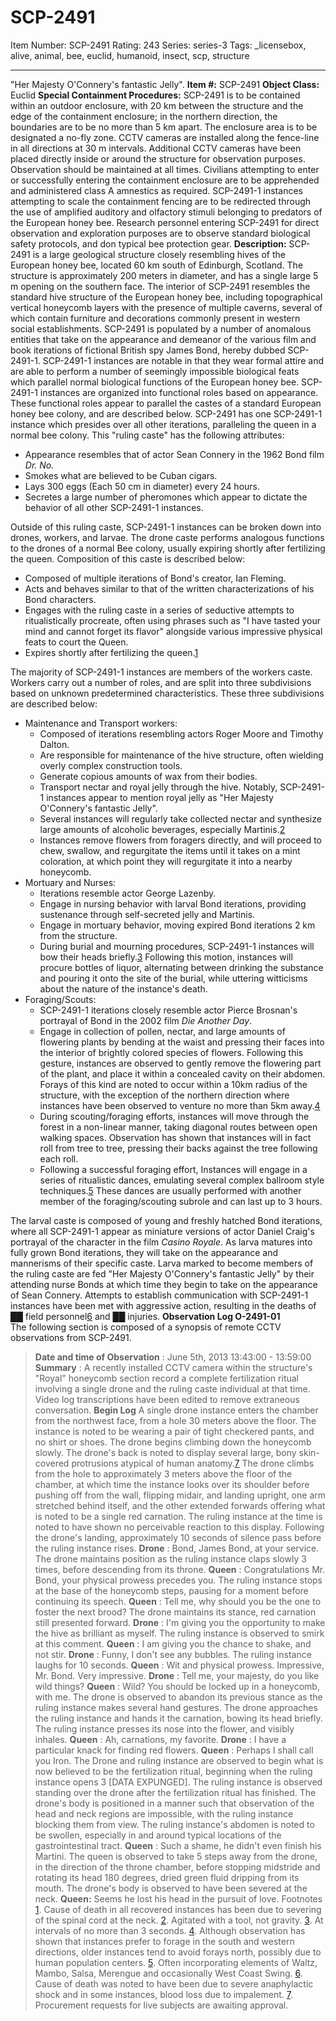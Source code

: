 # SCP-2491
Item Number: SCP-2491
Rating: 243
Series: series-3
Tags: _licensebox, alive, animal, bee, euclid, humanoid, insect, scp, structure

---

"Her Majesty O'Connery's fantastic Jelly".
**Item #:** SCP-2491
**Object Class:** Euclid
**Special Containment Procedures:** SCP-2491 is to be contained within an outdoor enclosure, with 20 km between the structure and the edge of the containment enclosure; in the northern direction, the boundaries are to be no more than 5 km apart. The enclosure area is to be designated a no-fly zone. CCTV cameras are installed along the fence-line in all directions at 30 m intervals. Additional CCTV cameras have been placed directly inside or around the structure for observation purposes. Observation should be maintained at all times. Civilians attempting to enter or successfully entering the containment enclosure are to be apprehended and administered class A amnestics as required.
SCP-2491-1 instances attempting to scale the containment fencing are to be redirected through the use of amplified auditory and olfactory stimuli belonging to predators of the European honey bee. Research personnel entering SCP-2491 for direct observation and exploration purposes are to observe standard biological safety protocols, and don typical bee protection gear.
**Description:** SCP-2491 is a large geological structure closely resembling hives of the European honey bee, located 60 km south of Edinburgh, Scotland. The structure is approximately 200 meters in diameter, and has a single large 5 m opening on the southern face. The interior of SCP-2491 resembles the standard hive structure of the European honey bee, including topographical vertical honeycomb layers with the presence of multiple caverns, several of which contain furniture and decorations commonly present in western social establishments.
SCP-2491 is populated by a number of anomalous entities that take on the appearance and demeanor of the various film and book iterations of fictional British spy James Bond, hereby dubbed SCP-2491-1. SCP-2491-1 instances are notable in that they wear formal attire and are able to perform a number of seemingly impossible biological feats which parallel normal biological functions of the European honey bee. SCP-2491-1 instances are organized into functional roles based on appearance. These functional roles appear to parallel the castes of a standard European honey bee colony, and are described below.
SCP-2491 has one SCP-2491-1 instance which presides over all other iterations, paralleling the queen in a normal bee colony. This "ruling caste" has the following attributes:
  * Appearance resembles that of actor Sean Connery in the 1962 Bond film _Dr. No._
  * Smokes what are believed to be Cuban cigars.
  * Lays 300 eggs (Each 50 cm in diameter) every 24 hours.
  * Secretes a large number of pheromones which appear to dictate the behavior of all other SCP-2491-1 instances.

Outside of this ruling caste, SCP-2491-1 instances can be broken down into drones, workers, and larvae. The drone caste performs analogous functions to the drones of a normal Bee colony, usually expiring shortly after fertilizing the queen. Composition of this caste is described below:
  * Composed of multiple iterations of Bond's creator, Ian Fleming.
  * Acts and behaves similar to that of the written characterizations of his Bond characters.
  * Engages with the ruling caste in a series of seductive attempts to ritualistically procreate, often using phrases such as "I have tasted your mind and cannot forget its flavor" alongside various impressive physical feats to court the Queen.
  * Expires shortly after fertilizing the queen.[1](javascript:;)

The majority of SCP-2491-1 instances are members of the workers caste. Workers carry out a number of roles, and are split into three subdivisions based on unknown predetermined characteristics. These three subdivisions are described below:
  * Maintenance and Transport workers: 
    * Composed of iterations resembling actors Roger Moore and Timothy Dalton.
    * Are responsible for maintenance of the hive structure, often wielding overly complex construction tools.
    * Generate copious amounts of wax from their bodies.
    * Transport nectar and royal jelly through the hive. Notably, SCP-2491-1 instances appear to mention royal jelly as "Her Majesty O'Connery's fantastic Jelly".
    * Several instances will regularly take collected nectar and synthesize large amounts of alcoholic beverages, especially Martinis.[2](javascript:;)
    * Instances remove flowers from foragers directly, and will proceed to chew, swallow, and regurgitate the items until it takes on a mint coloration, at which point they will regurgitate it into a nearby honeycomb.
  * Mortuary and Nurses: 
    * Iterations resemble actor George Lazenby.
    * Engage in nursing behavior with larval Bond iterations, providing sustenance through self-secreted jelly and Martinis.
    * Engage in mortuary behavior, moving expired Bond iterations 2 km from the structure.
    * During burial and mourning procedures, SCP-2491-1 instances will bow their heads briefly.[3](javascript:;) Following this motion, instances will procure bottles of liquor, alternating between drinking the substance and pouring it onto the site of the burial, while uttering witticisms about the nature of the instance's death.
  * Foraging/Scouts: 
    * SCP-2491-1 iterations closely resemble actor Pierce Brosnan's portrayal of Bond in the 2002 film _Die Another Day_.
    * Engage in collection of pollen, nectar, and large amounts of flowering plants by bending at the waist and pressing their faces into the interior of brightly colored species of flowers. Following this gesture, instances are observed to gently remove the flowering part of the plant, and place it within a concealed cavity on their abdomen. Forays of this kind are noted to occur within a 10km radius of the structure, with the exception of the northern direction where instances have been observed to venture no more than 5km away.[4](javascript:;)
    * During scouting/foraging efforts, instances will move through the forest in a non-linear manner, taking diagonal routes between open walking spaces. Observation has shown that instances will in fact roll from tree to tree, pressing their backs against the tree following each roll.
    * Following a successful foraging effort, Instances will engage in a series of ritualistic dances, emulating several complex ballroom style techniques.[5](javascript:;) These dances are usually performed with another member of the foraging/scouting subrole and can last up to 3 hours.

The larval caste is composed of young and freshly hatched Bond iterations, where all SCP-2491-1 appear as miniature versions of actor Daniel Craig's portrayal of the character in the film _Casino Royale_. As larva matures into fully grown Bond iterations, they will take on the appearance and mannerisms of their specific caste. Larva marked to become members of the ruling caste are fed "Her Majesty O'Connery's fantastic Jelly" by their attending nurse Bonds at which time they begin to take on the appearance of Sean Connery.
Attempts to establish communication with SCP-2491-1 instances have been met with aggressive action, resulting in the deaths of ██ field personnel[6](javascript:;) and ██ injuries.
**Observation Log O-2491-01**  
The following section is composed of a synopsis of remote CCTV observations from SCP-2491.
> **Date and time of Observation** : June 5th, 2013 13:43:00 - 13:59:00  
>  **Summary** : A recently installed CCTV camera within the structure's "Royal" honeycomb section record a complete fertilization ritual involving a single drone and the ruling caste individual at that time. Video log transcriptions have been edited to remove extraneous conversation.
> **Begin Log**
> A single drone instance enters the chamber from the northwest face, from a hole 30 meters above the floor. The instance is noted to be wearing a pair of tight checkered pants, and no shirt or shoes. The drone begins climbing down the honeycomb slowly. The drone's back is noted to display several large, bony skin-covered protrusions atypical of human anatomy.[7](javascript:;) The drone climbs from the hole to approximately 3 meters above the floor of the chamber, at which time the instance looks over its shoulder before pushing off from the wall, flipping midair, and landing upright, one arm stretched behind itself, and the other extended forwards offering what is noted to be a single red carnation.
> The ruling instance at the time is noted to have shown no perceivable reaction to this display. Following the drone's landing, approximately 10 seconds of silence pass before the ruling instance rises.
> **Drone** : Bond, James Bond, at your service.
> The drone maintains position as the ruling instance claps slowly 3 times, before descending from its throne.
> **Queen** : Congratulations Mr. Bond, your physical prowess precedes you.
> The ruling instance stops at the base of the honeycomb steps, pausing for a moment before continuing its speech.
> **Queen** : Tell me, why should you be the one to foster the next brood?
> The drone maintains its stance, red carnation still presented forward.
> **Drone** : I'm giving you the opportunity to make the hive as brilliant as myself.
> The ruling instance is observed to smirk at this comment.
> **Queen** : I am giving you the chance to shake, and not stir.
> **Drone** : Funny, I don't see any bubbles.
> The ruling instance laughs for 10 seconds.
> **Queen** : Wit and physical prowess. Impressive, Mr. Bond. Very impressive.
> **Drone** : Tell me, your majesty, do you like wild things?
> **Queen** : Wild? You should be locked up in a honeycomb, with me.
> The drone is observed to abandon its previous stance as the ruling instance makes several hand gestures. The drone approaches the ruling instance and hands it the carnation, bowing its head briefly. The ruling instance presses its nose into the flower, and visibly inhales.
> **Queen** : Ah, carnations, my favorite.
> **Drone** : I have a particular knack for finding red flowers.
> **Queen** : Perhaps I shall call you Iron.
> The Drone and ruling instance are observed to begin what is now believed to be the fertilization ritual, beginning when the ruling instance opens 3 [DATA EXPUNGED].
> The ruling instance is observed standing over the drone after the fertilization ritual has finished. The drone's body is positioned in a manner such that observation of the head and neck regions are impossible, with the ruling instance blocking them from view. The ruling instance's abdomen is noted to be swollen, especially in and around typical locations of the gastrointestinal tract.
> **Queen** : Such a shame, he didn't even finish his Martini.
> The queen is observed to take 5 steps away from the drone, in the direction of the throne chamber, before stopping midstride and rotating its head 180 degrees, dried green fluid dripping from its mouth. The drone's body is observed to have been severed at the neck.
> **Queen:** Seems he lost his head in the pursuit of love.
Footnotes
[1](javascript:;). Cause of death in all recovered instances has been due to severing of the spinal cord at the neck.
[2](javascript:;). Agitated with a tool, not gravity.
[3](javascript:;). At intervals of no more than 3 seconds.
[4](javascript:;). Although observation has shown that instances prefer to forage in the south and western directions, older instances tend to avoid forays north, possibly due to human population centers.
[5](javascript:;). Often incorporating elements of Waltz, Mambo, Salsa, Merengue and occasionally West Coast Swing.
[6](javascript:;). Cause of death was noted to have been due to severe anaphylactic shock and in some instances, blood loss due to impalement.
[7](javascript:;). Procurement requests for live subjects are awaiting approval.
